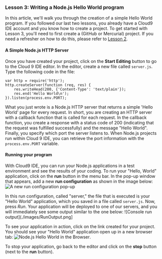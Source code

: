 ### Lesson 3: Writing a Node.js Hello World program

In this article, we'll walk you through the creation of a simple Hello World program. If you followed our last two lessons, you already have a Cloud9 IDE account and you know how to create a project. To get started with Lesson 3, you'll need to first create a (GitHub or Mercurial) project. If you need a refresher on how to do this, please refer to [Lesson 2](#lesson2).

#### A Simple Node.js HTTP Server
Once you have created your project, click on the **Start Editing** button to go to the Cloud 9 IDE editor. In the editor, create a new file called `server.js`. Type the following code in the file:

    var http = require('http');
    http.createServer(function (req, res) {
        res.writeHead(200, {'Content-Type': 'text/plain'});
        res.end('Hello World\n');
    }).listen(process.env.PORT);
        
What you just wrote is a Node.js HTTP server that returns a simple 'Hello World' page for every request. In short, you are creating an HTTP server with a callback function that is called for each request. In the callback function, you create a response with a status code of 200 (indicating that the request was fulfilled successfully) and the message "Hello World". Finally, you specify which port the server listens to. When Node.js projects run within Cloud 9 IDE, you can retrieve the port information with the `process.env.PORT` variable.

#### Running your program
With Cloud9 IDE, you can run your Node.js applications in a test environment and see the results of your coding. To run your "Hello, World" application, click on the **run** button in the menu bar. In the pop-up window that appears, add a new **run configuration** as shown in the image below:
![A new run configuration pop-up](./images/newRunConfiguration.png)

In this run configuration, called "server," the file that is executed is your "Hello World" application, which you saved in a file called `server.js`. Now, press *Run*. Your application will be deployed to one of our servers, and you will immediately see some output similar to the one below:
![Console run output](./images/RunOutput.png]

To see your application in action, click on the link created for your project. You should see your "Hello World" application open up in a new browser tab:
![Node.js Hello World in the Browser](./images/helloWorld.png).

To stop your application, go back to the editor and click on the **stop** button (next to the **run** button).